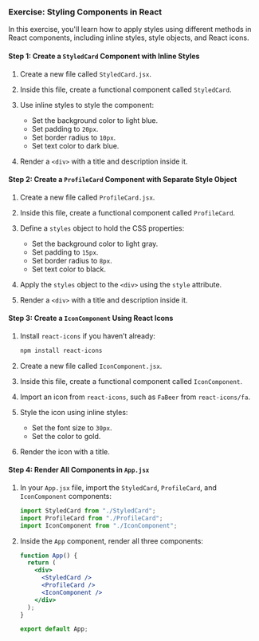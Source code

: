 ### Exercise: Styling Components in React

In this exercise, you'll learn how to apply styles using different methods in React components, including inline styles, style objects, and React icons.

#### Step 1: Create a `StyledCard` Component with Inline Styles

1. Create a new file called `StyledCard.jsx`.
2. Inside this file, create a functional component called `StyledCard`.
3. Use inline styles to style the component:

   - Set the background color to light blue.
   - Set padding to `20px`.
   - Set border radius to `10px`.
   - Set text color to dark blue.

4. Render a `<div>` with a title and description inside it.

#### Step 2: Create a `ProfileCard` Component with Separate Style Object

1. Create a new file called `ProfileCard.jsx`.
2. Inside this file, create a functional component called `ProfileCard`.
3. Define a `styles` object to hold the CSS properties:

   - Set the background color to light gray.
   - Set padding to `15px`.
   - Set border radius to `8px`.
   - Set text color to black.

4. Apply the `styles` object to the `<div>` using the `style` attribute.

5. Render a `<div>` with a title and description inside it.

#### Step 3: Create a `IconComponent` Using React Icons

1. Install `react-icons` if you haven’t already:

   ```bash
   npm install react-icons
   ```

2. Create a new file called `IconComponent.jsx`.
3. Inside this file, create a functional component called `IconComponent`.
4. Import an icon from `react-icons`, such as `FaBeer` from `react-icons/fa`.

5. Style the icon using inline styles:

   - Set the font size to `30px`.
   - Set the color to gold.

6. Render the icon with a title.

#### Step 4: Render All Components in `App.jsx`

1. In your `App.jsx` file, import the `StyledCard`, `ProfileCard`, and `IconComponent` components:

   ```jsx
   import StyledCard from "./StyledCard";
   import ProfileCard from "./ProfileCard";
   import IconComponent from "./IconComponent";
   ```

2. Inside the `App` component, render all three components:

   ```jsx
   function App() {
     return (
       <div>
         <StyledCard />
         <ProfileCard />
         <IconComponent />
       </div>
     );
   }

   export default App;
   ```
